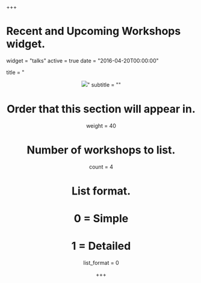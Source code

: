 +++
# Recent and Upcoming Workshops widget.
widget = "talks"
active = true
date = "2016-04-20T00:00:00"

title = "<center><img src = '/img/headers/workshops.png'>"
subtitle = ""
# Order that this section will appear in.
weight = 40

# Number of workshops to list.
count = 4

# List format.
#   0 = Simple
#   1 = Detailed
list_format = 0

+++

